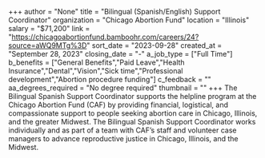 +++
author = "None"
title = "Bilingual (Spanish/English) Support Coordinator"
organization = "Chicago Abortion Fund"
location = "Illinois"
salary = "$71,200"
link = "https://chicagoabortionfund.bamboohr.com/careers/24?source=aWQ9MTg%3D"
sort_date = "2023-09-28"
created_at = "September 28, 2023"
closing_date = "-"
a_job_type = ["Full Time"]
b_benefits = ["General Benefits","Paid Leave","Health Insurance","Dental","Vision","Sick time","Professional development","Abortion procedure funding"]
c_feedback = ""
aa_degrees_required = "No degree required"
thumbnail = ""
+++
The Bilingual Spanish Support Coordinator supports the helpline program at the Chicago Abortion Fund (CAF) by providing financial, logistical, and compassionate support to people seeking abortion care in Chicago, Illinois, and the greater Midwest. The Bilingual Spanish Support Coordinator works individually and as part of a team with CAF’s staff and volunteer case managers to advance reproductive justice in Chicago, Illinois, and the Midwest.